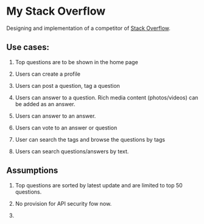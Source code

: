 # My Stack Overflow
Designing and implementation of a competitor of [Stack Overflow](https://stackoverflow.com/).

## Use cases:

1) Top questions are to be shown in the home page

2) Users can create a profile

3) Users can post a question, tag a question

4) Users can answer to a question. Rich media content (photos/videos) can be added as an answer.

5) Users can answer to an answer.

6) Users can vote to an answer or question

7) User can search the tags and browse the questions by tags

8) Users can search questions/answers by text.

## Assumptions

1) Top questions are sorted by latest update and are limited to top 50 questions.

2) No provision for API security fow now.

3) 
